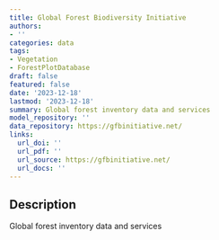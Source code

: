```yaml
---
title: Global Forest Biodiversity Initiative
authors:
- ''
categories: data
tags:
- Vegetation
- ForestPlotDatabase
draft: false
featured: false
date: '2023-12-18'
lastmod: '2023-12-18'
summary: Global forest inventory data and services
model_repository: ''
data_repository: https://gfbinitiative.net/
links:
  url_doi: ''
  url_pdf: ''
  url_source: https://gfbinitiative.net/
  url_docs: ''
---
```


## Description

Global forest inventory data and services

